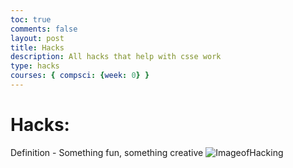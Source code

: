 ```yaml
---
toc: true
comments: false
layout: post
title: Hacks
description: All hacks that help with csse work
type: hacks
courses: { compsci: {week: 0} }
---
```


# Hacks:
Definition - Something fun, something creative
![ImageofHacking]({{site.baseurl}}/images/hacking.jpg)